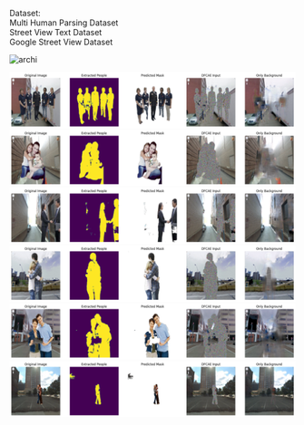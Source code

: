 Dataset:<br/>
Multi Human Parsing Dataset<br/>
Street View Text Dataset<br/>
Google Street View Dataset<br/>

![archi](/figures/architecture.png)

![inf_1](/figures/inf_1.png)
![inf_2](/figures/inf_2.png)
![inf_3](/figures/inf_3.png)
![inf_4](/figures/inf_4.png)
![inf_5](/figures/inf_5.png)
![inf_6](/figures/inf_6.png)
